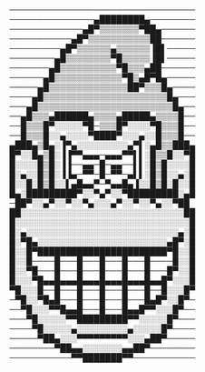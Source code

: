 
─────────────────────────────────
───────────────▄████████▄────────
─────────────▄█▀▒▒▒▒▒▒▒▀██▄──────
───────────▄█▀▒▒▒▒▒▒▒▒▒▒▒██──────
─────────▄█▀▒▒▒▒▒▒▄▒▒▒▒▒▒▐█▌─────
────────▄█▒▒▒▒▒▒▒▒▀█▒▒▒▒▒▐█▌─────
───────▄█▒▒▒▒▒▒▒▒▒▒▀█▒▒▒▄██──────
──────▄█▒▒▒▒▒▒▒▒▒▒▒▒▀█▒▄█▀█▄─────
─────▄█▒▒▒▒▒▒▒▒▒▒▒▒▒▒██▀▒▒▒█▄────
────▄█▒▒▒▒▒▒▒▒▒▒▒▒▒▒▒▒▒▒▒▒▒▒█▄───
───▄█▒▒▒▒▒▒▒▒▒▒▒▒▒▒▒▒▒▒▒▒▒▒▒▒█▄──
──▄█▒▒▒▄██████▄▒▒▒▒▄█████▄▒▒▒▒█──
──█▒▒▒█▀░░░░░▀█─▒▒▒█▀░░░░▀█▒▒▒█──
──█▒▒▒█░░▄░░░░▀████▀░░░▄░░█▒▒▒█──
▄███▄▒█▄░▐▀▄░░░░░░░░░▄▀▌░▄█▒▒███▄
█▀░░█▄▒█░▐▐▀▀▄▄▄─▄▄▄▀▀▌▌░█▒▒█░░▀█
█░░░░█▒█░▐▐──▄▄─█─▄▄──▌▌░█▒█░░░░█
█░▄░░█▒█░▐▐▄─▀▀─█─▀▀─▄▌▌░█▒█░░▄░█
█░░█░█▒█░░▌▄█▄▄▀─▀▄▄█▄▐░░█▒█░█░░█
█▄░█████████▀░░▀▄▀░░▀█████████░▄█
─██▀░░▄▀░░▀░░▀▄░░░▄▀░░▀░░▀▄░░▀██
██░░░░░░░░░░░░░░░░░░░░░░░░░░░░░██
█░░░░░░░░░░░░░░░░░░░░░░░░░░░░░░░█
█░▄░░░░░░░░░░░░░░░░░░░░░░░░░░░▄░█
█░▀█▄░░░░░░░░░░░░░░░░░░░░░░░▄█▀░█
█░░█▀███████████████████████▀█░░█
█░░█────█───█───█───█───█────█░░█
█░░▀█───█───█───█───█───█───█▀░░█
█░░░▀█▄▄█▄▄▄█▄▄▄█▄▄▄█▄▄▄█▄▄█▀░░░█
▀█░░░█──█───█───█───█───█──█░░░█▀
─▀█░░▀█▄█───█───█───█───█▄█▀░░█▀─
──▀█░░░▀▀█▄▄█───█───█▄▄█▀▀░░░█▀──
───▀█░░░░░▀▀█████████▀▀░░░░░█▀───
────▀█░░░░░▄░░░░░░░░░▄░░░░░█▀────
─────▀██▄░░░▀▀▀▀▀▀▀▀▀░░░▄██▀─────
────────▀██▄▄░░░░░░░▄▄██▀────────
───────────▀▀███████▀▀───────────
